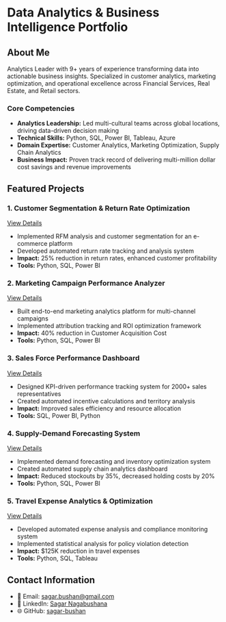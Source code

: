 # Data Analytics & Business Intelligence Portfolio

## About Me
Analytics Leader with 9+ years of experience transforming data into actionable business insights. Specialized in customer analytics, marketing optimization, and operational excellence across Financial Services, Real Estate, and Retail sectors.

### Core Competencies
- **Analytics Leadership:** Led multi-cultural teams across global locations, driving data-driven decision making
- **Technical Skills:** Python, SQL, Power BI, Tableau, Azure
- **Domain Expertise:** Customer Analytics, Marketing Optimization, Supply Chain Analytics
- **Business Impact:** Proven track record of delivering multi-million dollar cost savings and revenue improvements

## Featured Projects

### 1. Customer Segmentation & Return Rate Optimization
[View Details](./projects/customer-segmentation.md)
- Implemented RFM analysis and customer segmentation for an e-commerce platform
- Developed automated return rate tracking and analysis system
- **Impact:** 25% reduction in return rates, enhanced customer profitability
- **Tools:** Python, SQL, Power BI

### 2. Marketing Campaign Performance Analyzer
[View Details](./projects/marketing-analytics.md)
- Built end-to-end marketing analytics platform for multi-channel campaigns
- Implemented attribution tracking and ROI optimization framework
- **Impact:** 40% reduction in Customer Acquisition Cost
- **Tools:** Python, SQL, Power BI

### 3. Sales Force Performance Dashboard
[View Details](./projects/sales-analytics.md)
- Designed KPI-driven performance tracking system for 2000+ sales representatives
- Created automated incentive calculations and territory analysis
- **Impact:** Improved sales efficiency and resource allocation
- **Tools:** SQL, Power BI, Python

### 4. Supply-Demand Forecasting System
[View Details](./projects/supply-demand.md)
- Implemented demand forecasting and inventory optimization system
- Created automated supply chain analytics dashboard
- **Impact:** Reduced stockouts by 35%, decreased holding costs by 20%
- **Tools:** Python, SQL, Power BI

### 5. Travel Expense Analytics & Optimization
[View Details](./projects/expense-analytics.md)
- Developed automated expense analysis and compliance monitoring system
- Implemented statistical analysis for policy violation detection
- **Impact:** $125K reduction in travel expenses
- **Tools:** Python, SQL, Tableau

## Contact Information
- 📧 Email: sagar.bushan@gmail.com
- 💼 LinkedIn: [Sagar Nagabushana](https://www.linkedin.com/in/sagar-nagabushana)
- 🌐 GitHub: [sagar-bushan](https://github.com/sagar-bushan)
